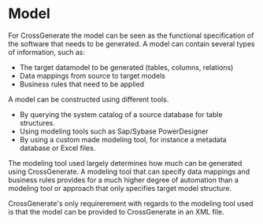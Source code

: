 # Model

For CrossGenerate the model can be seen as the functional specification of the software that needs to be generated. A model can contain several types of information, such as:

- The target datamodel to be generated (tables, columns, relations) 
- Data mappings from source to target models 
- Business rules that need to be applied

A model can be constructed using different tools. 

- By querying the system catalog of a source database for table structures.
- Using modeling tools such as Sap/Sybase PowerDesigner
- By using a custom made modeling tool, for instance a metadata database or Excel files.

The modeling tool used largely determines how much can be generated using CrossGenerate. A modeling tool that can specify data mappings and business rules provides for a much higher degree of automation than a modeling tool or approach that only specifies target model structure.

CrossGenerate's only requirerement with regards to the modeling tool used is that the model can be provided to CrossGenerate in an XML file.